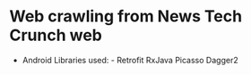 # Web crawling from News Tech Crunch web 

- Android Libraries used: -
Retrofit
RxJava
Picasso
Dagger2
